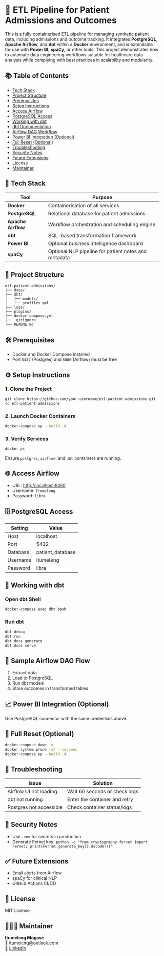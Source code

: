 
# 🏥 ETL Pipeline for Patient Admissions and Outcomes

This is a fully containerised ETL pipeline for managing synthetic patient data, including admissions and outcome tracking. It integrates **PostgreSQL**, **Apache Airflow**, and **dbt** within a **Docker** environment, and is extendable for use with **Power BI**, **spaCy**, or other tools. This project demonstrates how to automate data engineering workflows suitable for healthcare data analysis while complying with best practices in scalability and modularity.

## 📚 Table of Contents

- [Tech Stack](#tech-stack)
- [Project Structure](#project-structure)
- [Prerequisites](#prerequisites)
- [Setup Instructions](#setup-instructions)
- [Access Airflow](#access-airflow)
- [PostgreSQL Access](#postgresql-access)
- [Working with dbt](#working-with-dbt)
- [dbt Documentation](#view-dbt-documentation)
- [Airflow DAG Workflow](#sample-airflow-dag-flow)
- [Power BI Integration (Optional)](#power-bi-integration-optional)
- [Full Reset (Optional)](#full-reset-optional)
- [Troubleshooting](#troubleshooting)
- [Security Notes](#security-notes)
- [Future Extensions](#future-extensions)
- [License](#license)
- [Maintainer](#maintainer)

## 🧱 Tech Stack

| Tool                | Purpose                                                |
|---------------------|--------------------------------------------------------|
| **Docker**          | Containerisation of all services                       |
| **PostgreSQL**      | Relational database for patient admissions             |
| **Apache Airflow**  | Workflow orchestration and scheduling engine           |
| **dbt**             | SQL-based transformation framework                     |
| **Power BI**        | Optional business intelligence dashboard               |
| **spaCy**           | Optional NLP pipeline for patient notes and metadata   |

## 📂 Project Structure

```
etl-patient-admissions/
├── dags/
├── dbt/
│   ├── models/
│   └── profiles.yml
├── logs/
├── plugins/
├── docker-compose.yml
├── .gitignore
└── README.md
```

## 🛠 Prerequisites

- Docker and Docker Compose installed
- Port `5432` (Postgres) and `8080` (Airflow) must be free

## ⚙️ Setup Instructions

### 1. Clone the Project

```bash
git clone https://github.com/your-username/etl-patient-admissions.git
cd etl-patient-admissions
```

### 2. Launch Docker Containers

```bash
docker-compose up --build -d
```

### 3. Verify Services

```bash
docker ps
```

Ensure `postgres`, `airflow`, and `dbt` containers are running.

## 🌐 Access Airflow

- URL: [http://localhost:8080](http://localhost:8080)
- Username: `Itumeleng`
- Password: `libra`

## 🗄 PostgreSQL Access

| Setting     | Value            |
|-------------|------------------|
| Host        | localhost        |
| Port        | 5432             |
| Database    | patient_database |
| Username    | Itumeleng        |
| Password    | libra            |

## 🧪 Working with dbt

### Open dbt Shell

```bash
docker-compose exec dbt bash
```

### Run dbt

```bash
dbt debug
dbt run
dbt docs generate
dbt docs serve
```

## 📝 Sample Airflow DAG Flow

1. Extract data
2. Load to PostgreSQL
3. Run dbt models
4. Store outcomes in transformed tables

## 📈 Power BI Integration (Optional)

Use PostgreSQL connector with the same credentials above.

## 🧹 Full Reset (Optional)

```bash
docker-compose down -v
docker system prune -af --volumes
docker-compose up --build -d
```

## 🧯 Troubleshooting

| Issue                              | Solution |
|------------------------------------|----------|
| Airflow UI not loading             | Wait 60 seconds or check logs |
| dbt not running                    | Enter the container and retry |
| Postgres not accessible            | Check container status/logs   |

## 🔐 Security Notes

- Use `.env` for secrets in production
- Generate Fernet key: `python -c "from cryptography.fernet import Fernet; print(Fernet.generate_key().decode())"`

## ✅ Future Extensions

- Email alerts from Airflow
- spaCy for clinical NLP
- GitHub Actions CI/CD

## 📜 License

MIT License

## 🙋🏽‍♂️ Maintainer

**Itumeleng Mogase**  
📧 itumeleng@outlook.com  
🔗 [LinkedIn](https://www.linkedin.com/in/itumelengmogase)
